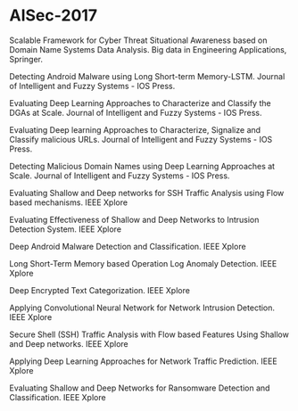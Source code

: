 # AISec-2017

Scalable Framework for Cyber Threat Situational Awareness based on Domain Name Systems Data Analysis. Big data in Engineering Applications, Springer.

Detecting Android Malware using Long Short-term Memory-LSTM. Journal of Intelligent and Fuzzy Systems - IOS Press.

Evaluating Deep Learning Approaches to Characterize and Classify the DGAs at Scale. Journal of Intelligent and Fuzzy Systems - IOS Press.

Evaluating Deep learning Approaches to Characterize, Signalize and Classify malicious URLs. Journal of Intelligent and Fuzzy Systems - IOS Press.

Detecting Malicious Domain Names using Deep Learning Approaches at Scale. Journal of Intelligent and Fuzzy Systems - IOS Press.

Evaluating Shallow and Deep networks for SSH Traffic Analysis using Flow based mechanisms. IEEE Xplore

Evaluating Effectiveness of Shallow and Deep Networks to Intrusion Detection System. IEEE Xplore

Deep Android Malware Detection and Classification. IEEE Xplore

Long Short-Term Memory based Operation Log Anomaly Detection. IEEE Xplore

Deep Encrypted Text Categorization. IEEE Xplore

Applying Convolutional Neural Network for Network Intrusion Detection. IEEE Xplore

Secure Shell (SSH) Traffic Analysis with Flow based Features Using Shallow and Deep networks. IEEE Xplore

Applying Deep Learning Approaches for Network Traffic Prediction. IEEE Xplore

Evaluating Shallow and Deep Networks for Ransomware Detection and Classification. IEEE Xplore
